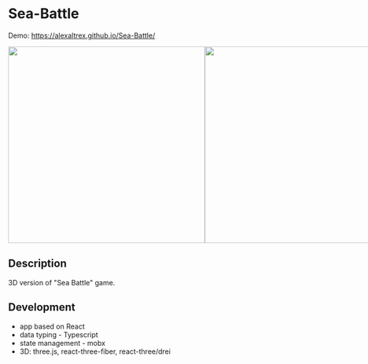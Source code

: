 # Sea-Battle
Demo: https://alexaltrex.github.io/Sea-Battle/

<div style="display:flex;">
  <img src="https://user-images.githubusercontent.com/56224288/186989293-853c2117-2368-40a4-a8f2-a1c918c7d7ef.jpg" width="400">
  <img src="https://user-images.githubusercontent.com/56224288/186989298-dbc6c73e-c754-44bb-9c9b-54787a232ef8.jpg" width="400">
</div>

## Description
3D version of "Sea Battle" game.

## Development
* app based on React
* data typing - Typescript
* state management - mobx
* 3D: three.js, react-three-fiber, react-three/drei
